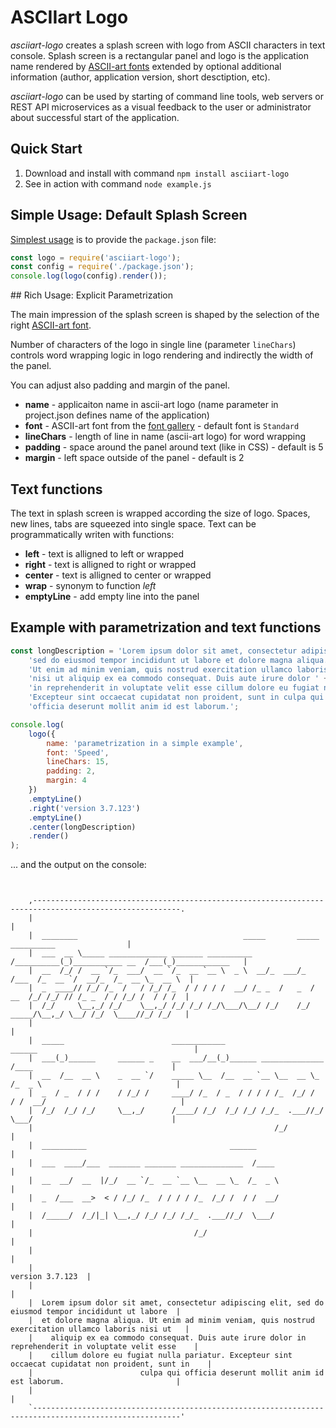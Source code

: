 # ASCIIart Logo

_asciiart-logo_ creates a splash screen with logo from ASCII characters in text console. Splash screen is a rectangular panel and logo is the application name rendered by [ASCII-art fonts](gallery.txt) extended by optional additional information (author, application version, short desctiption, etc).

_asciiart-logo_ can be used by starting of command line tools, web servers or REST API microservices as a visual feedback to the user or administrator about successful start of the application.

## Quick Start

1. Download and install with command `npm install asciiart-logo`
1. See in action with command `node example.js`

## Simple Usage: Default Splash Screen

[Simplest usage](./example.js)  is to provide the `package.json` file:

``` JavaScript
const logo = require('asciiart-logo');
const config = require('./package.json');
console.log(logo(config).render());
```

## Rich Usage: Explicit Parametrization

The main impression of the splash screen is shaped by the selection of the right [ASCII-art font](gallery.txt).

Number of characters of the logo in single line (parameter `lineChars`) controls word wrapping logic in logo rendering and indirectly the width of the panel.

You can adjust also padding and margin of the panel.

* __name__ - applicaiton name in ascii-art logo (name parameter in project.json defines name of the application)
* __font__ - ASCII-art font from the [font gallery](gallery.txt) - default font is `Standard`
* __lineChars__ - length of line in name (ascii-art logo) for word wrapping
* __padding__ - space around the panel around text (like in CSS) - default is 5
* __margin__ - left space outside of the panel - default is 2

## Text functions

The text in splash screen is wrapped according the size of logo. Spaces, new lines, tabs are squeezed into single space. Text can be programmatically writen with functions:

* __left__ - text is alligned to left or wrapped
* __right__ - text is alligned to right or wrapped
* __center__ - text is alligned to center or wrapped
* __wrap__ - synonym to function _left_
* __emptyLine__ - add empty line into the panel

## Example with parametrization and text functions

``` JavaScript
const longDescription = 'Lorem ipsum dolor sit amet, consectetur adipiscing elit, ' +
    'sed do eiusmod tempor incididunt ut labore et dolore magna aliqua. ' +
    'Ut enim ad minim veniam, quis nostrud exercitation ullamco laboris ' +
    'nisi ut aliquip ex ea commodo consequat. Duis aute irure dolor ' +
    'in reprehenderit in voluptate velit esse cillum dolore eu fugiat nulla pariatur. ' +
    'Excepteur sint occaecat cupidatat non proident, sunt in culpa qui ' +
    'officia deserunt mollit anim id est laborum.';

console.log(
    logo({
        name: 'parametrization in a simple example',
        font: 'Speed',
        lineChars: 15,
        padding: 2,
        margin: 4
    })
    .emptyLine()
    .right('version 3.7.123')
    .emptyLine()
    .center(longDescription)
    .render()
);
```

... and the output on the console:

``` console


    ,-------------------------------------------------------------------------------------------------------.
    |                                                                                                       |
    |  ________                                     _____       _____             __________                |
    |  ___  __ \_____ _____________ _______ __________  /__________(_)___________ __  /___(_)____________   |
    |  __  /_/ /  __ `/_  ___/  __ `/_  __ `__ \  _ \  __/_  ___/_  /___  /_  __ `/  __/_  /_  __ \_  __ \  |
    |  _  ____// /_/ /_  /   / /_/ /_  / / / / /  __/ /_ _  /   _  / __  /_/ /_/ // /_ _  / / /_/ /  / / /  |
    |  /_/     \__,_/ /_/    \__,_/ /_/ /_/ /_/\___/\__/ /_/    /_/  _____/\__,_/ \__/ /_/  \____//_/ /_/   |
    |                                                                                                       |
    |  _____                        ____________                   ______                                   |
    |  ___(_)______     ______ _    __  ___/__(_)______ ______________  /____                               |
    |  __  /__  __ \    _  __ `/    _____ \__  /__  __ `__ \__  __ \_  /_  _ \                              |
    |  _  / _  / / /    / /_/ /     ____/ /_  / _  / / / / /_  /_/ /  / /  __/                              |
    |  /_/  /_/ /_/     \__,_/      /____/ /_/  /_/ /_/ /_/_  .___//_/  \___/                               |
    |                                                      /_/                                              |
    |  __________                                ______                                                     |
    |  ___  ____/___  _______ _______ ______________  /____                                                 |
    |  __  __/  __  |/_/  __ `/_  __ `__ \__  __ \_  /_  _ \                                                |
    |  _  /___  __>  < / /_/ /_  / / / / /_  /_/ /  / /  __/                                                |
    |  /_____/  /_/|_| \__,_/ /_/ /_/ /_/_  .___//_/  \___/                                                 |
    |                                    /_/                                                                |
    |                                                                                                       |
    |                                                                                      version 3.7.123  |
    |                                                                                                       |
    |  Lorem ipsum dolor sit amet, consectetur adipiscing elit, sed do eiusmod tempor incididunt ut labore  |
    |  et dolore magna aliqua. Ut enim ad minim veniam, quis nostrud exercitation ullamco laboris nisi ut   |
    |    aliquip ex ea commodo consequat. Duis aute irure dolor in reprehenderit in voluptate velit esse    |
    |    cillum dolore eu fugiat nulla pariatur. Excepteur sint occaecat cupidatat non proident, sunt in    |
    |                        culpa qui officia deserunt mollit anim id est laborum.                         |
    |                                                                                                       |
    `-------------------------------------------------------------------------------------------------------'


```
